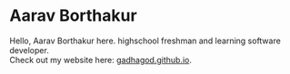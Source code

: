 # Aarav Borthakur

Hello, Aarav Borthakur here. highschool freshman and learning software developer. \
Check out my website here: [gadhagod.github.io](https://gadhagod.github.io).
